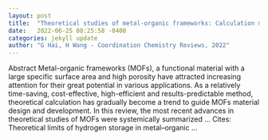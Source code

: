 ```yaml
---
layout: post
title:  "Theoretical studies of metal-organic frameworks: Calculation methods and applications in catalysis, gas separation, and energy storage"
date:   2022-06-25 08:25:58 -0400
categories: jekyll update
author: "G Hai, H Wang - Coordination Chemistry Reviews, 2022"
---
```

Abstract Metal-organic frameworks (MOFs), a functional material with a large specific surface area and high porosity have attracted increasing attention for their great potential in various applications. As a relatively time-saving, cost-effective, high-efficient and results-predictable method, theoretical calculation has gradually become a trend to guide MOFs material design and development. In this review, the most recent advances in theoretical studies of MOFs were systemically summarized …
Cites: ‪Theoretical limits of hydrogen storage in metal–organic …‬  